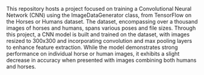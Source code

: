 This repository hosts a project focused on training a Convolutional Neural Network (CNN) using the ImageDataGenerator class,
from TensorFlow on the Horses or Humans dataset.
The dataset, encompassing over a thousand images of horses and humans, spans various poses and file sizes.
Through this project, a CNN model is built and trained on the dataset, 
with images resized to 300x300 and incorporating convolution and max pooling layers to enhance feature extraction.
While the model demonstrates strong performance on individual horse or human images, 
it exhibits a slight decrease in accuracy when presented with images combining both humans and horses.

